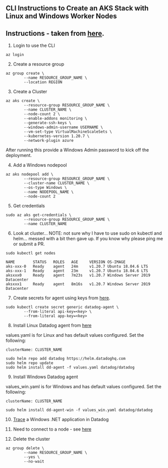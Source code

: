 CLI Instructions to Create an AKS Stack with Linux and Windows Worker Nodes  
--  

Instructions - taken from
[here](https://docs.microsoft.com/en-us/azure/aks/windows-container-cli).  
--  

1) Login to use the CLI   

```
az login
```

2) Create a resource group  

```
az group create \
        --name RESOURCE_GROUP_NAME \
        --location REGION
```  

3) Create a Cluster  

```
az aks create \
        --resource-group RESOURCE_GROUP_NAME \
        --name CLUSTER_NAME \
        --node-count 2 \
        --enable-addons monitoring \
        --generate-ssh-keys \
        --windows-admin-username USERNAME \
        --vm-set-type VirtualMachineScaleSets \
        --kubernetes-version 1.20.7 \
        --network-plugin azure
```  

After running this provide a Windows Admin password to kick off the deployment.  

4) Add a Windows nodepool  

```
az aks nodepool add \
        --resource-group RESOURCE_GROUP_NAME \
        --cluster-name CLUSTER_NAME \
        --os-type Windows \
        --name NODEPOOL_NAME \
        --node-count 2
```  

5) Get credentials  

```
sudo az aks get-credentials \
        --resource-group RESOURCE_GROUP_NAME \
        --name CLUSTER_NAME
```  

6)  Look at cluster... NOTE: not sure why I have to use sudo on kubectl and
helm... messed with a bit then gave up.  If you know why please ping me or
submit a PR.  

```
sudo kubectl get nodes
```

```
NAME        STATUS   ROLES   AGE     VERSION OS-IMAGE  
aks-xxx-0   Ready    agent   24m     v1.20.7 Ubuntu 18.04.6 LTS  
aks-xxx-1   Ready    agent   23m     v1.20.7 Ubuntu 18.04.6 LTS  
aksxxx0     Ready    agent   7m23s   v1.20.7 Windows Server 2019 Datacenter  
aksxxx1     Ready    agent   8m16s   v1.20.7 Windows Server 2019 Datacenter  
```

7) Create secrets for agent using keys from
[here](https://app.datadoghq.com/organization-settings/users).  

```
sudo kubectl create secret generic datadog-agent \
        --from-literal api-key=<key> \
        --from-literal app-key=<key>
```  

8) Install Linux Datadog agent from
[here](https://docs.datadoghq.com/agent/kubernetes/?tab=helm)  

values.yaml is for Linux and has default values configured. Set the following:  

```
clusterName: CLUSTER_NAME  
```

```
sudo helm repo add datadog https://helm.datadoghq.com  
sudo helm repo update  
sudo helm install dd-agent -f values.yaml datadog/datadog  
```  

9) Install Windows Datadog agent

values_win.yaml is for Windows and has default values configured. Set the following:  

```
clusterName: CLUSTER_NAME  
```

```
sudo helm install dd-agent-win -f values_win.yaml datadog/datadog
```  

10) [Trace](https://github.com/jgibbons-cp/datadog/tree/main/kubernetes/aspnet48_mvc_app)
a Windows .NET application in Datadog  

11) Need to connect to a node - see
[here](https://docs.microsoft.com/en-us/azure/aks/rdp)  

12) Delete the cluster  

```
az group delete \
        --name RESOURCE_GROUP_NAME \
        --yes \
        --no-wait
```
